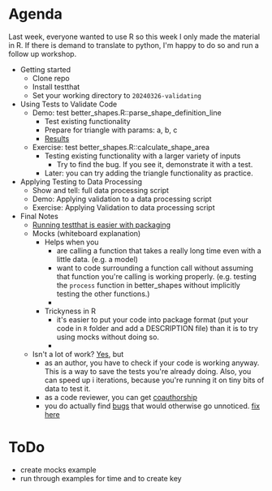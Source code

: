 # Agenda

Last week, everyone wanted to use R so this week I only made the material in R. If there is demand to translate to python, I'm happy to do so and run a follow up workshop.

-   Getting started
    -   Clone repo
    -   Install testthat
    -   Set your working directory to `20240326-validating`
-   Using Tests to Validate Code
    -   Demo: test better_shapes.R::parse_shape_definition_line
        -   Test existing functionality
        -   Prepare for triangle with params: a, b, c
        -   [Results](https://github.com/livingingroups/eas-coding-workshops/blob/validating-after-bettershapes-demo/20240326-validating/tests/test_better_shapes.R)
    -   Exercise: test better_shapes.R::calculate_shape_area
        -   Testing existing functionality with a larger variety of inputs
            -   Try to find the bug. If you see it, demonstrate it with a test.
        -   Later: you can try adding the triangle functionality as practice.
-   Applying Testing to Data Processing
    -   Show and tell: full data processing script
    -   Demo: Applying validation to a data processing script
    -   Exercise: Applying Validation to data processing script
-   Final Notes
    -   [Running testthat is easier with packaging](https://github.com/r-lib/testthat/issues/659#issuecomment-478559396)
    -   Mocks (whiteboard explanation)
        -   Helps when you
            -   are calling a function that takes a really long time even with a little data. (e.g. a model)
            -   want to code surrounding a function call without assuming that function you're calling is working properly. (e.g. testing the `process` function in better_shapes without implicitly testing the other functions.)
            -   
        -   Trickyness in R
            -   it's easier to put your code into package format (put your code in `R` folder and add a DESCRIPTION file) than it is to try using mocks without doing so.
            -   
    -   Isn't a lot of work? [Yes](https://github.com/pminasandra/bout-duration-distributions/tree/master/tests), but
        -   as an author, you have to check if your code is working anyway. This is a way to save the tests you're already doing. Also, you can speed up i iterations, because you're running it on tiny bits of data to test it.   
        -   as a code reviewer, you can get [coauthorship](https://www.biorxiv.org/content/10.1101/2024.01.20.576411v3)
        -   you do actually find [bugs](https://github.com/pminasandra/bout-duration-distributions/blob/c09931fe68bdcaeb27b349c68c97d441b9943322/simulations/simulator.py#L70-L104) that would otherwise go unnoticed. [fix here](https://github.com/pminasandra/bout-duration-distributions/commit/c535ed4ceb05e3215823c17c655fd0d3c22c09cc)

# ToDo

-   create mocks example
-   run through examples for time and to create key
